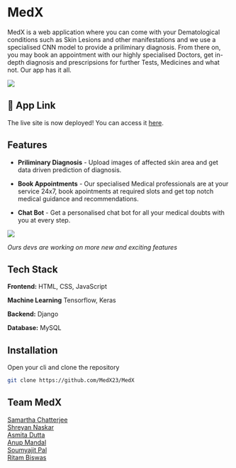 # MedX

MedX is a web application where you can come with your Dematological conditions such as Skin Lesions and other manifestations and we use a specialised CNN model to provide a priliminary diagnosis. From there on, you may book an appointment with our highly specialised Doctors, get in-depth diagnosis and prescripsions for further Tests, Medicines and what not. Our app has it all.<br/>

![](https://github.com/MedX23/MedX/blob/ed4c0941603a26461e5ca88e45dbd7b55a02bbc4/Contributions/README_img/Landing.png)

## 🔗 App Link
The live site is now deployed! You can access it [here](https://medx-z7bs.onrender.com/).


## Features

- **Priliminary Diagnosis** - Upload images of affected skin area and get data driven prediction of diagnosis.

- **Book Appointments** - Our specialised Medical professionals are at your service 24x7, book apointments at required slots and get top notch medical guidance and recommendations. 

- **Chat Bot** - Get a personalised chat bot for all your medical doubts with you at every step.


![](https://github.com/MedX23/MedX/blob/ed4c0941603a26461e5ca88e45dbd7b55a02bbc4/Contributions/README_img/Feature_collage.png)

*Ours devs are working on more new and exciting features*<br/>

## Tech Stack

**Frontend:** HTML, CSS, JavaScript

**Machine Learning** Tensorflow, Keras

**Backend:** Django

**Database:** MySQL

## Installation

Open your cli and clone the repository

```bash
git clone https://github.com/MedX23/MedX
```

## Team MedX

[Samartha Chatterjee ](https://github.com/samchatt143)  
[Shreyan Naskar ](https://github.com/shreyan-naskar)  
[Asmita Dutta ](https://github.com/Asmita-Dutta)<br/>
[Anup  Mandal ](https://github.com/AnupMandal0505)<br/>
[Soumyajit Pal ](https://github.com/Soumyajit001)<br/>
[Ritam Biswas ](https://github.com/Ritambiswas007)
